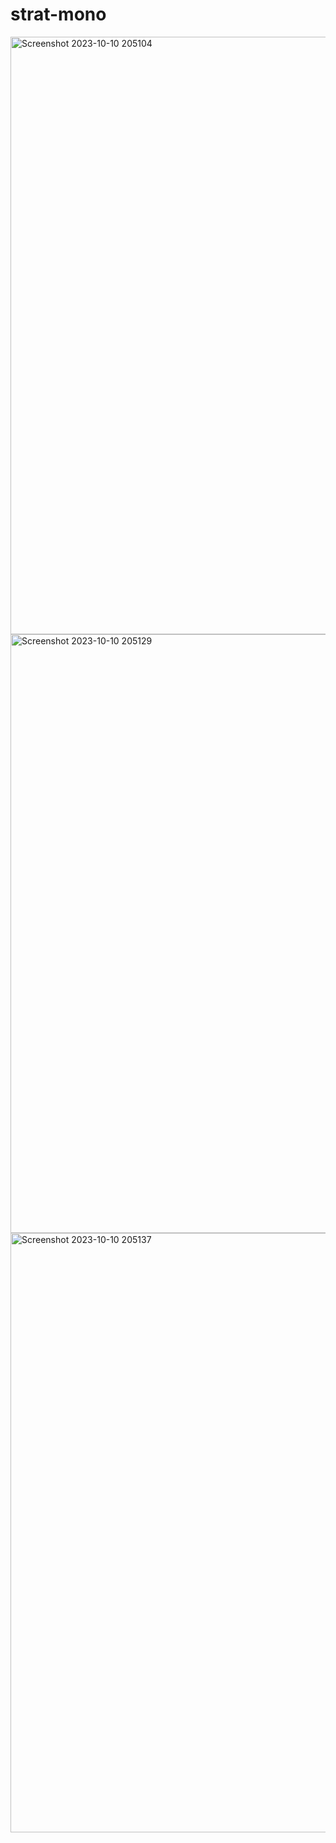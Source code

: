 # strat-mono

<img width="956" alt="Screenshot 2023-10-10 205104" src="https://github.com/wcc17/strat-mono/assets/842641/d64b0d7a-d8c2-4d27-8181-14699980519f">
<img width="958" alt="Screenshot 2023-10-10 205129" src="https://github.com/wcc17/strat-mono/assets/842641/df4fe2c3-6bb4-47d3-9e62-ca7b80c7f1ca">
<img width="959" alt="Screenshot 2023-10-10 205137" src="https://github.com/wcc17/strat-mono/assets/842641/85a715a9-9f48-4d40-9de4-476b53fd162e">
